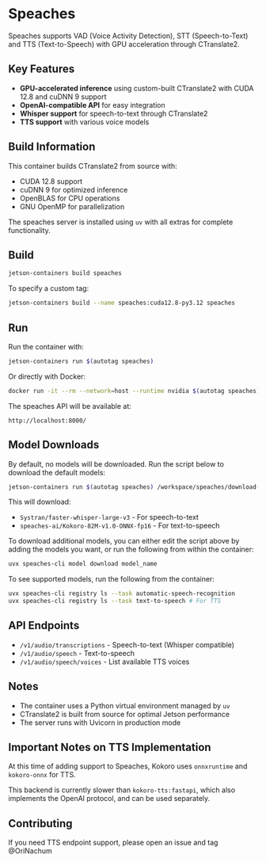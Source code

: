# Speaches

Speaches supports VAD (Voice Activity Detection), STT (Speech-to-Text) and TTS (Text-to-Speech) with GPU acceleration through CTranslate2.

## Key Features

- **GPU-accelerated inference** using custom-built CTranslate2 with CUDA 12.8 and cuDNN 9 support
- **OpenAI-compatible API** for easy integration
- **Whisper support** for speech-to-text through CTranslate2
- **TTS support** with various voice models

## Build Information

This container builds CTranslate2 from source with:
- CUDA 12.8 support
- cuDNN 9 for optimized inference
- OpenBLAS for CPU operations
- GNU OpenMP for parallelization

The speaches server is installed using `uv` with all extras for complete functionality.

## Build

```bash
jetson-containers build speaches
```

To specify a custom tag:
```bash
jetson-containers build --name speaches:cuda12.8-py3.12 speaches
```


## Run

Run the container with:
```bash
jetson-containers run $(autotag speaches)
```

Or directly with Docker:
```bash
docker run -it --rm --network=host --runtime nvidia $(autotag speaches)
```

The speaches API will be available at:
```
http://localhost:8000/
```

## Model Downloads

By default, no models will be downloaded. Run the script below to download the default models:

```bash
jetson-containers run $(autotag speaches) /workspace/speaches/download-models.sh
```

This will download:
- `Systran/faster-whisper-large-v3` - For speech-to-text
- `speaches-ai/Kokoro-82M-v1.0-ONNX-fp16` - For text-to-speech

To download additional models, you can either edit the script above by adding the models you want, or run the following from within the container:
```bash
uvx speaches-cli model download model_name
```

To see supported models, run the following from the container:

```bash
uvx speaches-cli registry ls --task automatic-speech-recognition
uvx speaches-cli registry ls --task text-to-speech # For TTS
```





## API Endpoints

- `/v1/audio/transcriptions` - Speech-to-text (Whisper compatible)
- `/v1/audio/speech` - Text-to-speech
- `/v1/audio/speech/voices` - List available TTS voices



## Notes

- The container uses a Python virtual environment managed by `uv`
- CTranslate2 is built from source for optimal Jetson performance
- The server runs with Uvicorn in production mode

## Important Notes on TTS Implementation

At this time of adding support to Speaches, Kokoro uses `onnxruntime` and `kokoro-onnx` for TTS.

This backend is currently slower than `kokoro-tts:fastapi`, which also implements the OpenAI protocol, and can be used separately.

## Contributing

If you need TTS endpoint support, please open an issue and tag @OriNachum

